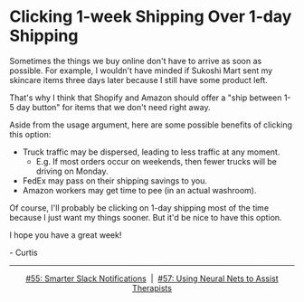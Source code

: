 # Clicking 1-week Shipping Over 1-day Shipping

Sometimes the things we buy online don't have to arrive as soon as possible. For example, I wouldn't have minded if Sukoshi Mart sent my skincare items three days later because I still have some product left.

That's why I think that Shopify and Amazon should offer a "ship between 1-5 day button" for items that we don't need right away.

Aside from the usage argument, here are some possible benefits of clicking this option:

- Truck traffic may be dispersed, leading to less traffic at any moment.
  - E.g. If most orders occur on weekends, then fewer trucks will be driving on Monday.
- FedEx may pass on their shipping savings to you.
- Amazon workers may get time to pee (in an actual washroom).

Of course, I'll probably be clicking on 1-day shipping most of the time because I just want my things sooner. But it'd be nice to have this option.

I hope you have a great week!

\- Curtis

<!--START OF FOOTER-->
<hr style="margin-top:9px;height:1px;border: 0;background-image: linear-gradient(to right, rgba(0, 0, 0, 0.0), rgba(0, 0, 0, 0.5),rgba(0, 0, 0, 0.0));">
<!--START OF ISSUE NAVIGATION LINKS-->
<p align="center"><a href='055_smarter_slack_notifications.md'>#55: Smarter Slack Notifications</a>&nbsp;&nbsp;|&nbsp;&nbsp;<a href='057_using_neural_nets_to_assist_therapists.md'>#57: Using Neural Nets to Assist Therapists</a></p>
<!--START OF ISSUE NAVIGATION LINKS-->
<!--END OF FOOTER-->
